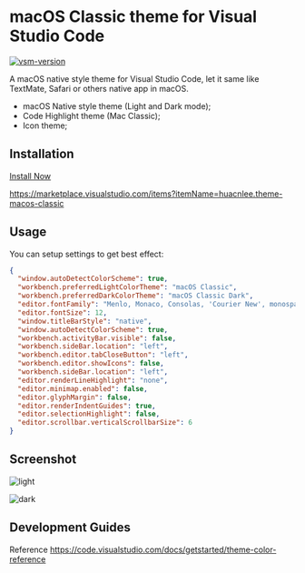 # macOS Classic theme for Visual Studio Code

[![vsm-version](https://img.shields.io/visual-studio-marketplace/v/huacnlee.theme-macos-classic?style=flat&label=VS%20Code)](https://marketplace.visualstudio.com/items?itemName=huacnlee.theme-macos-classic)

A macOS native style theme for Visual Studio Code, let it same like TextMate, Safari or others native app in macOS.

- macOS Native style theme (Light and Dark mode);
- Code Highlight theme (Mac Classic);
- Icon theme;

## Installation

[Install Now](vscode:extension/huacnlee.theme-macos-classic)

https://marketplace.visualstudio.com/items?itemName=huacnlee.theme-macos-classic

## Usage

You can setup settings to get best effect:

```json
{
  "window.autoDetectColorScheme": true,
  "workbench.preferredLightColorTheme": "macOS Classic",
  "workbench.preferredDarkColorTheme": "macOS Classic Dark",
  "editor.fontFamily": "Menlo, Monaco, Consolas, 'Courier New', monospace",
  "editor.fontSize": 12,
  "window.titleBarStyle": "native",
  "window.autoDetectColorScheme": true,
  "workbench.activityBar.visible": false,
  "workbench.sideBar.location": "left",
  "workbench.editor.tabCloseButton": "left",
  "workbench.editor.showIcons": false,
  "workbench.sideBar.location": "left",
  "editor.renderLineHighlight": "none",
  "editor.minimap.enabled": false,
  "editor.glyphMargin": false,
  "editor.renderIndentGuides": true,
  "editor.selectionHighlight": false,
  "editor.scrollbar.verticalScrollbarSize": 6
}
```

## Screenshot

![light](https://user-images.githubusercontent.com/5518/173374333-f38e5855-a7c8-44ea-b110-98c76400bcf5.png)

![dark](https://user-images.githubusercontent.com/5518/173374389-30bb0806-eaf8-42a9-9e58-5a1a129c26d3.png)

## Development Guides

Reference https://code.visualstudio.com/docs/getstarted/theme-color-reference